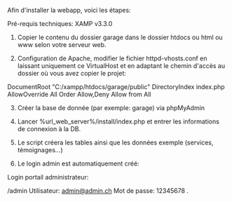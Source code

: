 Afin d'installer la webapp, voici les étapes:

Pré-requis techniques:
XAMP v3.3.0

1) Copier le contenu du dossier garage dans le dossier htdocs ou html ou www selon votre serveur web.

2) Configuration de Apache, modifier le fichier httpd-vhosts.conf en laissant uniquement ce VirtualHost et en adaptant le chemin d'accès au dossier où vous avez copier le projet:

<VirtualHost localhost:80>
    DocumentRoot "C:/xampp/htdocs/garage/public"
    DirectoryIndex index.php
    <Directory "C:/xampp/htdocs/garage/public">
        AllowOverride All
        Order Allow,Deny
        Allow from All
    </Directory>
</VirtualHost>

3) Créer la base de donnée (par exemple: garage) via phpMyAdmin

3) Lancer %url_web_server%/install/index.php et entrer les informations de connexion à la DB.

4) Le script créera les tables ainsi que les données exemple (services, témoignages...)

5) Le login admin est automatiquement créé:

Login portail administrateur:

/admin
Utilisateur: admin@admin.ch
Mot de passe: 12345678
.